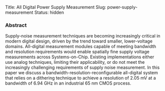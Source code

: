 Title: All Digital Power Supply Measurement
Slug: power-supply-measurement
Status: hidden

### Abstract

Supply-noise measurement techniques are becoming increasingly critical in modern digital design, driven by the trend toward smaller, lower-voltage domains. All-digital measurement modules capable of meeting bandwidth and resolution requirements would enable spatially fine supply voltage measurements across Systems-on-Chip. Existing implementations either use analog techniques, limiting their applicability, or do not meet the increasingly challenging requirements of supply noise measurement. In this paper we discuss a bandwidth-resolution-reconfigurable all-digital system that relies on a dithering technique to achieve a resolution of 2.05 mV at a bandwidth of 6.94 GHz in an industrial 65 nm CMOS process.